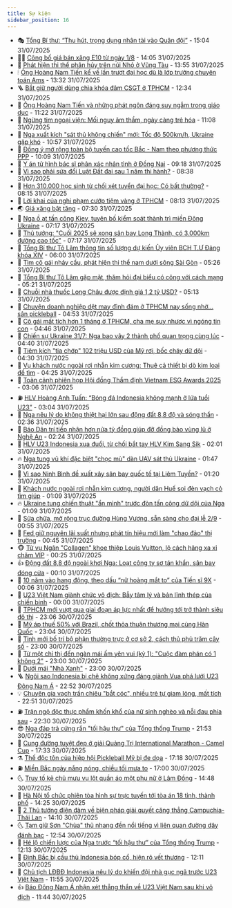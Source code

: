 ```yaml
---
title: Sự kiện
sidebar_position: 16
---
```


<!-- dantri-su-kien:START -->
- 🎭 [Tổng Bí thư: “Thu hút, trọng dụng nhân tài vào Quân đội”](https://dantri.com.vn/xa-hoi/tong-bi-thu-thu-hut-trong-dung-nhan-tai-vao-quan-doi-20250731220429109.htm) - 15:04 31/07/2025
- 👨‍🏫 [Công bố giá bán xăng E10 từ ngày 1/8](https://dantri.com.vn/kinh-doanh/cong-bo-gia-ban-xang-e10-tu-ngay-18-20250731192513701.htm) - 14:05 31/07/2025
- 🌮 [Phát hiện thi thể phân hủy trên núi Nhỏ ở Vũng Tàu](https://dantri.com.vn/phap-luat/phat-hien-thi-the-phan-huy-tren-nui-nho-o-vung-tau-20250731193827260.htm) - 13:55 31/07/2025
- 🕯 [Ông Hoàng Nam Tiến kể về lần trượt đại học dù là lớp trưởng chuyên toán Ams](https://dantri.com.vn/giao-duc/ong-hoang-nam-tien-ke-ve-lan-truot-dai-hoc-du-la-lop-truong-chuyen-toan-ams-20250731202551085.htm) - 13:32 31/07/2025
- 🪜 [Bắt giữ người dùng chìa khóa đâm CSGT ở TPHCM](https://dantri.com.vn/phap-luat/bat-giu-nguoi-dung-chia-khoa-dam-csgt-o-tphcm-20250731185802314.htm) - 12:34 31/07/2025
- 🐘 [Ông Hoàng Nam Tiến và những phát ngôn đáng suy ngẫm trong giáo dục](https://dantri.com.vn/giao-duc/ong-hoang-nam-tien-va-nhung-phat-ngon-dang-suy-ngam-trong-giao-duc-20250731181321977.htm) - 11:22 31/07/2025
- 🤔 [Ngừng tim ngoại viện: Mối nguy âm thầm, ngày càng trẻ hóa](https://dantri.com.vn/suc-khoe/ngung-tim-ngoai-vien-moi-nguy-am-tham-ngay-cang-tre-hoa-20250731175724664.htm) - 11:08 31/07/2025
- 🧠 [Nga xuất kích &quot;sát thủ không chiến&quot; mới: Tốc độ 500km/h, Ukraine gặp khó](https://dantri.com.vn/the-gioi/nga-xuat-kich-sat-thu-khong-chien-moi-toc-do-500kmh-ukraine-gap-kho-20250731175223070.htm) - 10:57 31/07/2025
- 📝 [Đồng ý mở rộng toàn bộ tuyến cao tốc Bắc - Nam theo phương thức PPP](https://dantri.com.vn/xa-hoi/dong-y-mo-rong-toan-bo-tuyen-cao-toc-bac-nam-theo-phuong-thuc-ppp-20250731165952642.htm) - 10:09 31/07/2025
- 🦏 [Y án tử hình bác sĩ phân xác nhân tình ở Đồng Nai](https://dantri.com.vn/phap-luat/y-an-tu-hinh-bac-si-phan-xac-nhan-tinh-o-dong-nai-20250731152530384.htm) - 09:18 31/07/2025
- 🥰 [Vì sao phải sửa đổi Luật Đất đai sau 1 năm thi hành?](https://dantri.com.vn/xa-hoi/vi-sao-phai-sua-doi-luat-dat-dai-sau-1-nam-thi-hanh-20250731145802073.htm) - 08:38 31/07/2025
- 🤗 [Hơn 310.000 học sinh từ chối xét tuyển đại học: Có bất thường?](https://dantri.com.vn/giao-duc/hon-310000-hoc-sinh-tu-choi-xet-tuyen-dai-hoc-co-bat-thuong-20250731150748916.htm) - 08:15 31/07/2025
- 🌈 [Lời khai của nghi phạm cướp tiệm vàng ở TPHCM](https://dantri.com.vn/phap-luat/loi-khai-cua-nghi-pham-cuop-tiem-vang-o-tphcm-20250731142551424.htm) - 08:13 31/07/2025
- 🌏 [Giá xăng bật tăng](https://dantri.com.vn/kinh-doanh/gia-xang-bat-tang-20250731142140158.htm) - 07:30 31/07/2025
- 💄 [Nga ồ ạt tấn công Kiev, tuyên bố kiểm soát thành trì miền Đông Ukraine](https://dantri.com.vn/the-gioi/nga-o-at-tan-cong-kiev-tuyen-bo-kiem-soat-thanh-tri-mien-dong-ukraine-20250731141525335.htm) - 07:17 31/07/2025
- 👺 [Thủ tướng: &quot;Cuối 2025 sẽ xong sân bay Long Thành, có 3.000km đường cao tốc&quot;](https://dantri.com.vn/xa-hoi/thu-tuong-cuoi-2025-se-xong-san-bay-long-thanh-co-3000km-duong-cao-toc-20250731141353666.htm) - 07:17 31/07/2025
- 👹 [Tổng Bí thư Tô Lâm thông tin số lượng dự kiến Ủy viên BCH T.Ư Đảng khóa XIV](https://dantri.com.vn/xa-hoi/tong-bi-thu-to-lam-thong-tin-so-luong-du-kien-uy-vien-bch-tu-dang-khoa-xiv-20250731125500983.htm) - 06:00 31/07/2025
- 🌊 [Tìm cô gái nhảy cầu, phát hiện thi thể nam dưới sông Sài Gòn](https://dantri.com.vn/xa-hoi/tim-co-gai-nhay-cau-phat-hien-thi-the-nam-duoi-song-sai-gon-20250731121139482.htm) - 05:26 31/07/2025
- 🤠 [Tổng Bí thư Tô Lâm gặp mặt, thăm hỏi đại biểu có công với cách mạng](https://dantri.com.vn/xa-hoi/tong-bi-thu-to-lam-gap-mat-tham-hoi-dai-bieu-co-cong-voi-cach-mang-20250731120421524.htm) - 05:21 31/07/2025
- 🎊 [Chuỗi nhà thuốc Long Châu được định giá 1,2 tỷ USD?](https://dantri.com.vn/kinh-doanh/chuoi-nha-thuoc-long-chau-duoc-dinh-gia-12-ty-usd-20250730121645971.htm) - 05:13 31/07/2025
- 🐘 [Chuyện doanh nghiệp dệt may đình đám ở TPHCM nay sống nhờ… sân pickleball](https://dantri.com.vn/kinh-doanh/chuyen-doanh-nghiep-det-may-dinh-dam-o-tphcm-nay-song-nho-san-pickleball-20250730205138897.htm) - 04:53 31/07/2025
- 💂 [Cô gái mất tích hơn 1 tháng ở TPHCM, cha mẹ suy nhược vì ngóng tin con](https://dantri.com.vn/xa-hoi/co-gai-mat-tich-hon-1-thang-o-tphcm-cha-me-suy-nhuoc-vi-ngong-tin-con-20250731113918487.htm) - 04:46 31/07/2025
- 👹 [Chiến sự Ukraine 31/7: Nga bao vây 2 thành phố quan trọng cùng lúc](https://dantri.com.vn/the-gioi/chien-su-ukraine-317-nga-bao-vay-2-thanh-pho-quan-trong-cung-luc-20250731103027781.htm) - 04:40 31/07/2025
- 🦒 [Tiêm kích &quot;tia chớp&quot; 102 triệu USD của Mỹ rơi, bốc cháy dữ dội](https://dantri.com.vn/the-gioi/tiem-kich-tia-chop-102-trieu-usd-cua-my-roi-boc-chay-du-doi-20250731112204523.htm) - 04:30 31/07/2025
- 🗽 [Vụ khách nước ngoài rơi nhẫn kim cương: Thuê cả thiết bị dò kim loại để tìm](https://dantri.com.vn/du-lich/vu-khach-nuoc-ngoai-roi-nhan-kim-cuong-thue-ca-thiet-bi-do-kim-loai-de-tim-20250731101825083.htm) - 04:25 31/07/2025
- 💄 [Toàn cảnh phiên họp Hội đồng Thẩm định Vietnam ESG Awards 2025](https://dantri.com.vn/kinh-doanh/toan-canh-phien-hop-hoi-dong-tham-dinh-vietnam-esg-awards-2025-20250730194801958.htm) - 03:06 31/07/2025
- ⛽️ [HLV Hoàng Anh Tuấn: “Bóng đá Indonesia không mạnh ở lứa tuổi U23”](https://dantri.com.vn/the-thao/hlv-hoang-anh-tuan-bong-da-indonesia-khong-manh-o-lua-tuoi-u23-20250731002307696.htm) - 03:04 31/07/2025
- 🥷 [Nga nêu lý do không thiệt hại lớn sau động đất 8,8 độ và sóng thần](https://dantri.com.vn/the-gioi/nga-neu-ly-do-khong-thiet-hai-lon-sau-dong-dat-88-do-va-song-than-20250731091156386.htm) - 02:36 31/07/2025
- 🤖 [Báo Dân trí tiếp nhận hơn nửa tỷ đồng giúp đỡ đồng bào vùng lũ ở Nghệ An](https://dantri.com.vn/tam-long-nhan-ai/bao-dan-tri-tiep-nhan-hon-nua-ty-dong-giup-do-dong-bao-vung-lu-o-nghe-an-20250731080603987.htm) - 02:24 31/07/2025
- 🌊 [HLV U23 Indonesia xua đuổi, từ chối bắt tay HLV Kim Sang Sik](https://dantri.com.vn/the-thao/hlv-u23-indonesia-xua-duoi-tu-choi-bat-tay-hlv-kim-sang-sik-20250731002409795.htm) - 02:01 31/07/2025
- 🔥 [Nga tung vũ khí đặc biệt &quot;chọc mù&quot; dàn UAV sát thủ Ukraine](https://dantri.com.vn/the-gioi/nga-tung-vu-khi-dac-biet-choc-mu-dan-uav-sat-thu-ukraine-20250731084436561.htm) - 01:47 31/07/2025
- 🦏 [Vì sao Ninh Bình đề xuất xây sân bay quốc tế tại Liêm Tuyền?](https://dantri.com.vn/xa-hoi/vi-sao-ninh-binh-de-xuat-xay-san-bay-quoc-te-tai-liem-tuyen-20250731072643728.htm) - 01:20 31/07/2025
- 🐘 [Khách nước ngoài rơi nhẫn kim cương, người dân Huế soi đèn vạch cỏ tìm giúp](https://dantri.com.vn/du-lich/khach-nuoc-ngoai-roi-nhan-kim-cuong-nguoi-dan-hue-soi-den-vach-co-tim-giup-20250731075051249.htm) - 01:09 31/07/2025
- 🔥 [Ukraine tung chiến thuật &quot;ẩn mình&quot; trước đòn tấn công dữ dội của Nga](https://dantri.com.vn/the-gioi/ukraine-tung-chien-thuat-an-minh-truoc-don-tan-cong-du-doi-cua-nga-20250731074010566.htm) - 01:09 31/07/2025
- 💼 [Sửa chữa, mở rộng trục đường Hùng Vương, sẵn sàng cho đại lễ 2/9](https://dantri.com.vn/xa-hoi/sua-chua-mo-rong-truc-duong-hung-vuong-san-sang-cho-dai-le-29-20250730102916807.htm) - 00:55 31/07/2025
- 🚀 [Fed giữ nguyên lãi suất nhưng phát tín hiệu mới làm &quot;chao đảo&quot; thị trường](https://dantri.com.vn/kinh-doanh/fed-giu-nguyen-lai-suat-nhung-phat-tin-hieu-moi-lam-chao-dao-thi-truong-20250730201517646.htm) - 00:45 31/07/2025
- 🐵 [Từ vụ Ngân &quot;Collagen&quot; khoe thiệp Louis Vuitton, lộ cách hãng xa xỉ chăm VIP](https://dantri.com.vn/kinh-doanh/tu-vu-ngan-collagen-khoe-thiep-louis-vuitton-lo-cach-hang-xa-xi-cham-vip-20250730114125820.htm) - 00:25 31/07/2025
- 👍 [Động đất 8,8 độ ngoài khơi Nga: Loạt công ty sơ tán khẩn, sân bay đóng cửa](https://dantri.com.vn/kinh-doanh/dong-dat-88-do-ngoai-khoi-nga-loat-cong-ty-so-tan-khan-san-bay-dong-cua-20250730125945316.htm) - 00:10 31/07/2025
- 🚦 [10 năm vào hang động, theo dấu “nữ hoàng mắt to” của Tiến sĩ 9X](https://dantri.com.vn/khoa-hoc/10-nam-vao-hang-dong-theo-dau-nu-hoang-mat-to-cua-tien-si-9x-20250725152206277.htm) - 00:06 31/07/2025
- 🥸 [U23 Việt Nam giành chức vô địch: Bẫy tâm lý và bản lĩnh thép của chiến binh](https://dantri.com.vn/the-thao/u23-viet-nam-gianh-chuc-vo-dich-bay-tam-ly-va-ban-linh-thep-cua-chien-binh-20250731022705655.htm) - 00:00 31/07/2025
- 🥷 [TPHCM mới vượt qua giai đoạn áp lực nhất để hướng tới trở thành siêu đô thị](https://dantri.com.vn/xa-hoi/tphcm-moi-vuot-qua-giai-doan-ap-luc-nhat-de-huong-toi-tro-thanh-sieu-do-thi-20250730200557353.htm) - 23:06 30/07/2025
- 🤡 [Mỹ áp thuế 50% với Brazil, chốt thỏa thuận thương mại cùng Hàn Quốc](https://dantri.com.vn/the-gioi/my-ap-thue-50-voi-brazil-chot-thoa-thuan-thuong-mai-cung-han-quoc-20250731054206140.htm) - 23:04 30/07/2025
- 🥳 [Tỉnh mới bố trí bộ phận thường trực ở cơ sở 2, cách thủ phủ trăm cây số](https://dantri.com.vn/noi-vu/tinh-moi-bo-tri-bo-phan-thuong-truc-o-co-so-2-cach-thu-phu-tram-cay-so-20250730193555438.htm) - 23:00 30/07/2025
- 🤩 [Từ một chỉ thị đến ngàn mái ấm yên vui &lpar;kỳ 1&rpar;: &quot;Cuộc đàm phán có 1 không 2&quot;](https://dantri.com.vn/lao-dong-viec-lam/tu-mot-chi-thi-den-ngan-mai-am-yen-vui-ky-1-cuoc-dam-phan-co-1-khong-2-20250730112057288.htm) - 23:00 30/07/2025
- 🎡 [Dưới mái &quot;Nhà Xanh&quot;](https://dantri.com.vn/xa-hoi/duoi-mai-nha-xanh-20250710181506677.htm) - 23:00 30/07/2025
- 🪜 [Ngôi sao Indonesia bị chê không xứng đáng giành Vua phá lưới U23 Đông Nam Á](https://dantri.com.vn/the-thao/ngoi-sao-indonesia-bi-che-khong-xung-dang-gianh-vua-pha-luoi-u23-dong-nam-a-20250731034429795.htm) - 22:52 30/07/2025
- 💡 [Chuyên gia vạch trần chiêu &quot;bắt cóc&quot;, nhiều trẻ tự giam lỏng, mất tích](https://dantri.com.vn/doi-song/chuyen-gia-vach-tran-chieu-bat-coc-nhieu-tre-tu-giam-long-mat-tich-20250730213038371.htm) - 22:51 30/07/2025
- ⛽️ [Trận ngộ độc thực phẩm khốn khổ của nữ sinh nghèo và nỗi đau phía sau](https://dantri.com.vn/tam-long-nhan-ai/tran-ngo-doc-thuc-pham-khon-kho-cua-nu-sinh-ngheo-va-noi-dau-phia-sau-20250725153733587.htm) - 22:30 30/07/2025
- 😎 [Nga đáp trả cứng rắn &quot;tối hậu thư&quot; của Tổng thống Trump](https://dantri.com.vn/the-gioi/nga-dap-tra-cung-ran-toi-hau-thu-cua-tong-thong-trump-20250731001320048.htm) - 21:53 30/07/2025
- 🗽 [Cung đường tuyệt đẹp ở giải Quảng Trị International Marathon - Camel Cup](https://dantri.com.vn/the-thao/cung-duong-tuyet-dep-o-giai-quang-tri-international-marathon-camel-cup-20250729181613952.htm) - 17:33 30/07/2025
- ⚗️ [Thế độc tôn của hiệp hội Pickleball Mỹ bị đe dọa](https://dantri.com.vn/the-thao/the-doc-ton-cua-hiep-hoi-pickleball-my-bi-de-doa-20250730152841023.htm) - 17:18 30/07/2025
- ⛽️ [Miền Bắc ngày nắng nóng, chiều tối mưa to](https://dantri.com.vn/xa-hoi/mien-bac-ngay-nang-nong-chieu-toi-mua-to-20250730204256910.htm) - 17:00 30/07/2025
- 🌜 [Truy tố kẻ chủ mưu vụ lột quần áo một phụ nữ ở Lâm Đồng](https://dantri.com.vn/phap-luat/truy-to-ke-chu-muu-vu-lot-quan-ao-mot-phu-nu-o-lam-dong-20250730212109919.htm) - 14:48 30/07/2025
- 🦩 [Hà Nội tổ chức phiên tòa hình sự trực tuyến tới tòa án 18 tỉnh, thành phố](https://dantri.com.vn/phap-luat/ha-noi-to-chuc-phien-toa-hinh-su-truc-tuyen-toi-toa-an-18-tinh-thanh-pho-20250730211904566.htm) - 14:25 30/07/2025
- 🦒 [2 Thủ tướng điện đàm về biện pháp giải quyết căng thẳng Campuchia-Thái Lan](https://dantri.com.vn/xa-hoi/2-thu-tuong-dien-dam-ve-bien-phap-giai-quyet-cang-thang-campuchia-thai-lan-20250730210557716.htm) - 14:10 30/07/2025
- 🌜 [Tạm giữ Sơn &quot;Chùa&quot; thủ nhang đền nổi tiếng vì liên quan đường dây đánh bạc](https://dantri.com.vn/phap-luat/tam-giu-son-chua-thu-nhang-den-noi-tieng-vi-lien-quan-duong-day-danh-bac-20250730183051282.htm) - 12:54 30/07/2025
- 🐎 [Hé lộ chiến lược của Nga trước “tối hậu thư” của Tổng thống Trump](https://dantri.com.vn/the-gioi/he-lo-chien-luoc-cua-nga-truoc-toi-hau-thu-cua-tong-thong-trump-20250730180123446.htm) - 12:13 30/07/2025
- 🌋 [Đình Bắc bị cầu thủ Indonesia bóp cổ, hiện rõ vết thương](https://dantri.com.vn/the-thao/dinh-bac-bi-cau-thu-indonesia-bop-co-hien-ro-vet-thuong-20250730191132617.htm) - 12:11 30/07/2025
- 🧰 [Chủ tịch LĐBĐ Indonesia nêu lý do khiến đội nhà gục ngã trước U23 Việt Nam](https://dantri.com.vn/the-thao/chu-tich-ldbd-indonesia-neu-ly-do-khien-doi-nha-guc-nga-truoc-u23-viet-nam-20250730185524733.htm) - 11:55 30/07/2025
- 👍 [Báo Đông Nam Á nhận xét thẳng thắn về U23 Việt Nam sau khi vô địch](https://dantri.com.vn/the-thao/bao-dong-nam-a-nhan-xet-thang-than-ve-u23-viet-nam-sau-khi-vo-dich-20250730183551501.htm) - 11:44 30/07/2025<!-- dantri-su-kien:END -->
